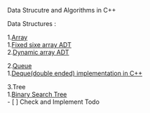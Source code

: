 Data Strucutre and Algorithms in C++

Data Structures :

1.[Array](Array/)  
    1.[Fixed sixe array ADT](Array/fixedArrADT.cpp)  
    2.[Dynamic array ADT](Array/DynamicArr.cpp)  

2.[Queue](Queue/)  
    1.[Deque(double ended) implementation in C++](Queue/doubleEndedQueue.cpp)  

3.Tree  
    1.[Binary Search Tree](Tree/BST.cpp)  
        - [ ] Check and Implement Todo